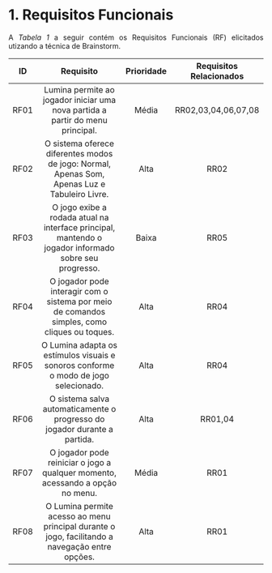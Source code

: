 # 1. Requisitos Funcionais

<p align="justify">A <i>Tabela 1</i> a seguir contém os Requisitos Funcionais (RF) elicitados utizando a técnica de Brainstorm.</p>

| ID   |                                 Requisito                                                                      | Prioridade | Requisitos Relacionados |
| :--: | :-----------------------------------------------------------------------:                                      | :--------: | :---------: |
| RF01 |        Lumina permite ao jogador iniciar uma nova partida a partir do menu principal.                      |   Média       |   RR02,03,04,06,07,08  |
| RF02 |   O sistema oferece diferentes modos de jogo: Normal, Apenas Som, Apenas Luz e Tabuleiro Livre.                |  Alta         |           RR02         |
| RF03 |    O jogo exibe a rodada atual na interface principal, mantendo o jogador informado sobre seu progresso.       |  Baixa   |           RR05         |
| RF04 | O jogador pode interagir com o sistema por meio de comandos simples, como cliques ou toques.                           | Alta         |            RR04              |
| RF05 |        O Lumina adapta os estímulos visuais e sonoros conforme o modo de jogo selecionado.                        |     Alta      |           RR04              |
| RF06 |      O sistema salva automaticamente o progresso do jogador durante a partida.                                        |    Alta       |       RR01,04        |
| RF07 |      O jogador pode reiniciar o jogo a qualquer momento, acessando a opção no menu.                            |     Média       |      RR01      |
| RF08 |    O Lumina permite acesso ao menu principal durante o jogo, facilitando a navegação entre opções.             |    Alta        |      RR01      |



<div style="text-align: center">



